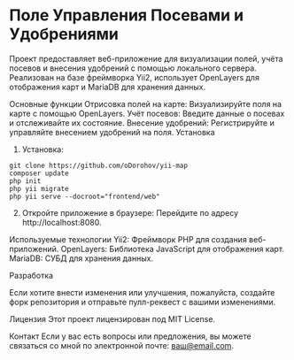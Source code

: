 # Поле Управления Посевами и Удобрениями
Проект предоставляет веб-приложение для визуализации полей, учёта посевов и внесения удобрений с помощью локального сервера. Реализован на базе фреймворка Yii2, использует OpenLayers для отображения карт и MariaDB для хранения данных.

Основные функции
Отрисовка полей на карте: Визуализируйте поля на карте с помощью OpenLayers.
Учёт посевов: Введите данные о посевах и отслеживайте их состояние.
Внесение удобрений: Регистрируйте и управляйте внесением удобрений на поля.
Установка


1. Установка:
```
git clone https://github.com/oDorohov/yii-map
composer update
php init
php yii migrate
php yii serve --docroot="frontend/web"
```


2. Откройте приложение в браузере:
Перейдите по адресу http://localhost:8080.

Используемые технологии
Yii2: Фреймворк PHP для создания веб-приложений.
OpenLayers: Библиотека JavaScript для отображения карт.
MariaDB: СУБД для хранения данных.

Разработка

Если хотите внести изменения или улучшения, пожалуйста, создайте форк репозитория и отправьте пулл-реквест с вашими изменениями.

Лицензия
Этот проект лицензирован под MIT License.

Контакт
Если у вас есть вопросы или предложения, вы можете связаться со мной по электронной почте: ваш@email.com.